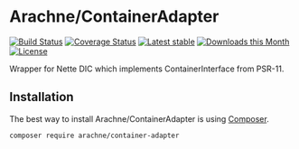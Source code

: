 Arachne/ContainerAdapter
====

[![Build Status](https://img.shields.io/travis/Arachne/ContainerAdapter/master.svg?style=flat-square)](https://travis-ci.org/Arachne/ContainerAdapter/branches)
[![Coverage Status](https://img.shields.io/coveralls/Arachne/ContainerAdapter/master.svg?style=flat-square)](https://coveralls.io/github/Arachne/ContainerAdapter?branch=master)
[![Latest stable](https://img.shields.io/packagist/v/arachne/container-adapter.svg?style=flat-square)](https://packagist.org/packages/arachne/container-adapter)
[![Downloads this Month](https://img.shields.io/packagist/dm/arachne/container-adapter.svg?style=flat-square)](https://packagist.org/packages/arachne/container-adapter)
[![License](https://img.shields.io/badge/license-MIT-blue.svg?style=flat-square)](https://github.com/Arachne/ContainerAdapter/blob/master/license.md)

Wrapper for Nette DIC which implements ContainerInterface from PSR-11.

Installation
----

The best way to install Arachne/ContainerAdapter is using [Composer](http://getcomposer.org/).

```sh
composer require arachne/container-adapter
```
